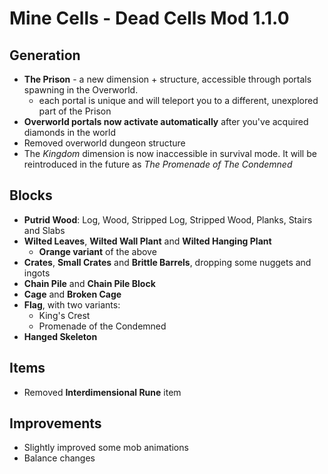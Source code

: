 # Mine Cells - Dead Cells Mod 1.1.0

## Generation

- **The Prison** - a new dimension + structure, accessible through portals spawning in the Overworld.
  - each portal is unique and will teleport you to a different, unexplored part of the Prison
- **Overworld portals now activate automatically** after you've acquired diamonds in the world
- Removed overworld dungeon structure
- The *Kingdom* dimension is now inaccessible in survival mode. It will be reintroduced in the future as
  *The Promenade of The Condemned*

## Blocks

- **Putrid Wood**: Log, Wood, Stripped Log, Stripped Wood, Planks, Stairs and Slabs
- **Wilted Leaves**, **Wilted Wall Plant** and **Wilted Hanging Plant**
  - **Orange variant** of the above
- **Crates**, **Small Crates** and **Brittle Barrels**, dropping some nuggets and ingots
- **Chain Pile** and **Chain Pile Block**
- **Cage** and **Broken Cage**
- **Flag**, with two variants:
  - King's Crest
  - Promenade of the Condemned
- **Hanged Skeleton**

## Items

- Removed **Interdimensional Rune** item

## Improvements

- Slightly improved some mob animations
- Balance changes